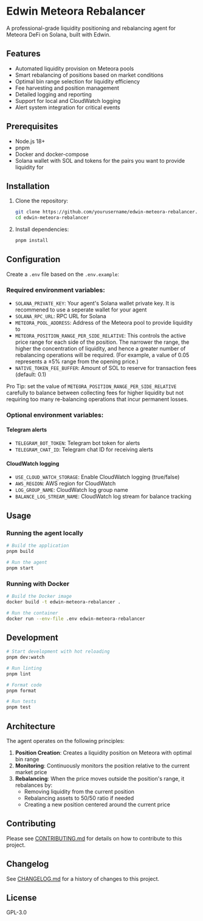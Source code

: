 # Edwin Meteora Rebalancer

A professional-grade liquidity positioning and rebalancing agent for Meteora DeFi on Solana, built with Edwin.

## Features

- Automated liquidity provision on Meteora pools
- Smart rebalancing of positions based on market conditions
- Optimal bin range selection for liquidity efficiency
- Fee harvesting and position management
- Detailed logging and reporting
- Support for local and CloudWatch logging
- Alert system integration for critical events

## Prerequisites

- Node.js 18+
- pnpm
- Docker and docker-compose
- Solana wallet with SOL and tokens for the pairs you want to provide liquidity for

## Installation

1. Clone the repository:
   ```bash
   git clone https://github.com/yourusername/edwin-meteora-rebalancer.git
   cd edwin-meteora-rebalancer
   ```

2. Install dependencies:
   ```bash
   pnpm install
   ```

## Configuration

Create a `.env` file based on the `.env.example`:

### Required environment variables:

- `SOLANA_PRIVATE_KEY`: Your agent's Solana wallet private key. It is recommened to use a seperate wallet for your agent
- `SOLANA_RPC_URL`: RPC URL for Solana
- `METEORA_POOL_ADDRESS`: Address of the Meteora pool to provide liquidity to
- `METEORA_POSITION_RANGE_PER_SIDE_RELATIVE`: This controls the active price range for each side of the position. The narrower the range, the higher the concentration of liquidity, and hence a greater number of rebalancing operations will be required.
(For example, a value of 0.05 represents a ±5% range from the opening price.)
- `NATIVE_TOKEN_FEE_BUFFER`: Amount of SOL to reserve for transaction fees (default: 0.1)

Pro Tip: set the value of `METEORA_POSITION_RANGE_PER_SIDE_RELATIVE` carefully to balance between collecting fees for higher liquidity but not requiring too many re-balancing operations that incur permanent losses.

### Optional environment variables:

#### Telegram alerts
- `TELEGRAM_BOT_TOKEN`: Telegram bot token for alerts
- `TELEGRAM_CHAT_ID`: Telegram chat ID for receiving alerts

#### CloudWatch logging
- `USE_CLOUD_WATCH_STORAGE`: Enable CloudWatch logging (true/false)
- `AWS_REGION`: AWS region for CloudWatch
- `LOG_GROUP_NAME`: CloudWatch log group name
- `BALANCE_LOG_STREAM_NAME`: CloudWatch log stream for balance tracking

## Usage

### Running the agent locally

```bash
# Build the application
pnpm build

# Run the agent
pnpm start
```

### Running with Docker

```bash
# Build the Docker image
docker build -t edwin-meteora-rebalancer .

# Run the container
docker run --env-file .env edwin-meteora-rebalancer
```

## Development

```bash
# Start development with hot reloading
pnpm dev:watch

# Run linting
pnpm lint

# Format code
pnpm format

# Run tests
pnpm test
```

## Architecture

The agent operates on the following principles:

1. **Position Creation**: Creates a liquidity position on Meteora with optimal bin range
2. **Monitoring**: Continuously monitors the position relative to the current market price
3. **Rebalancing**: When the price moves outside the position's range, it rebalances by:
   - Removing liquidity from the current position
   - Rebalancing assets to 50/50 ratio if needed
   - Creating a new position centered around the current price

## Contributing

Please see [CONTRIBUTING.md](CONTRIBUTING.md) for details on how to contribute to this project.

## Changelog

See [CHANGELOG.md](CHANGELOG.md) for a history of changes to this project.

## License

GPL-3.0